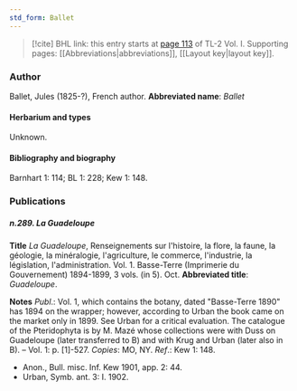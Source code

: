 ```yaml
---
std_form: Ballet
---
```


> [!cite] BHL link: this entry starts at [page 113](https://www.biodiversitylibrary.org/page/33120244) of TL-2 Vol. I.
> Supporting pages: [[Abbreviations|abbreviations]], [[Layout key|layout key]].

### Author

Ballet, Jules (1825-?), French author. 
**Abbreviated name**: *Ballet*

#### Herbarium and types

Unknown.

#### Bibliography and biography

Barnhart 1: 114; BL 1: 228; Kew 1: 148.

### Publications

##### n.289. La Guadeloupe

**Title**
*La Guadeloupe*, Renseignements sur l'histoire, la flore, la faune, la géologie, la minéralogie, l'agriculture, le commerce, l'industrie, la législation, l'administration. Vol. 1. Basse-Terre (Imprimerie du Gouvernement) 1894-1899, 3 vols. (in 5). Oct.
**Abbreviated title**: *Guadeloupe*.

**Notes**
*Publ*.: Vol. 1, which contains the botany, dated "Basse-Terre 1890" has 1894 on the wrapper; however, according to Urban the book came on the market only in 1899. See Urban for a critical evaluation. The catalogue of the Pteridophyta is by M. Mazé whose collections were with Duss on Guadeloupe (later transferred to B) and with Krug and Urban (later also in B). – Vol. 1: p. \[1\]-527. *Copies*: MO, NY.
*Ref*.: Kew 1: 148.
- Anon., Bull. misc. Inf. Kew 1901, app. 2: 44.
- Urban, Symb. ant. 3: I. 1902.

